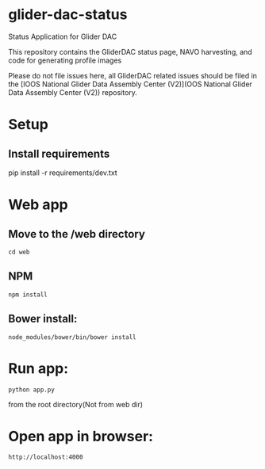 # glider-dac-status

Status Application for Glider DAC

This repository contains the GliderDAC status page, NAVO harvesting, and code for generating profile images

Please do not file issues here,  all GliderDAC related issues should be filed in the [IOOS National Glider Data Assembly Center (V2)](OOS National Glider Data Assembly Center (V2)) repository.

# Setup
## Install requirements
pip install -r requirements/dev.txt

# Web app
## Move to the /web directory
```
cd web
```

## NPM
```
npm install
```

## Bower install:
```
node_modules/bower/bin/bower install
```

# Run app:
```
python app.py
```
from the root directory(Not from web dir)

# Open app in browser:
```
http://localhost:4000
```